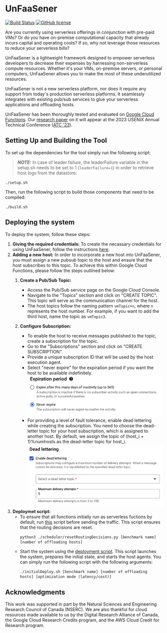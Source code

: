 # UnFaaSener
[![Build Status](https://github.com/ubc-cirrus-lab/unfaasener/actions/workflows/python-app.yml/badge.svg)](https://github.com/ubc-cirrus-lab/unfaasener/actions/workflows/python-app.yml) [![GitHub license](https://img.shields.io/badge/license-Apache%202-blue.svg)](https://github.com/ubc-cirrus-lab/unfaasener/blob/main/LICENSE)

Are you currently using serverless offerings in conjunction with pre-paid VMs? 
Or do you have on-premise computational capacity that already incurs capital and operating costs? 
If so, why not leverage those resources to reduce your serverless bills?

UnFaaSener is a lightweight framework designed to empower serverless developers to decrease their expenses by harnessing non-serverless compute resources.
Whether it's your VMs, on-premise servers, or personal computers, UnFaaSener allows you to make the most of these underutilized resources.

UnFaaSener is not a new serverless platform, nor does it require any support from today's production serverless platforms.
It seamlessly integrates with existing pub/sub services to glue your serverless applications and offloading hosts.

UnFaaSener has been thoroughly tested and evaluated on [Google Cloud Functions](https://cloud.google.com/functions).
Our [research paper](https://www.usenix.org/conference/atc23/presentation/sadeghian) on it will appear at the 2023 USENIX Annual Technical Conference ([ATC '23](https://www.usenix.org/conference/atc23)).

## Setting Up and Building the Tool

To set up the dependencies for the tool simply run the following script:
> **_NOTE:_**  In case of leader failure, the leaderFailure variable in the setup.sh needs to be set to 1 (```leaderFailure=1```) in order to retrieve host logs from the datastore.
```
./setup.sh 
```
Then, run the following script to build those components that need to be compiled:
```
./build.sh
```
## Deploying the system
To deploy the system, follow these steps:
1. **Giving the required credentials:** To create the necassary credentials for using UnFaaSener, follow the instructions [here](./scheduler/key/).
2. **Adding a new host:**  In order to incorporate a new host into UnFaaSener, you must assign a new pubsub topic to the host and ensure that the host subscribes to this topic. To achieve this within Google Cloud Functions, please follow the steps outlined below:
    1. **Create a Pub/Sub Topic:** 
        * Access the Pub/Sub service page on the Google Cloud Console.
        * Navigate to the "Topics" section and click on "CREATE TOPIC". This topic will serve as the communication channel for the host.
        * The host topics follow the naming pattern `vmTopic+n`, where `n` represents the host number. For example, if you want to add the third host, name the topic as `vmTopic3`.

    2. **Configure Subscription:**
        * To enable the host to receive messages published to the topic, create a subscription for the topic.
        * Go to the "Subscriptions" section and click on "CREATE SUBSCRIPTION".
        * Provide a unique subscription ID that will be used by the host execution agent.
        * Select "never expire" for the expiration period if you want the host to be available indefinitely.
            <img src="./scheduler/key/Images/expire.png" alt="expireSubsciption"/>
        * For providing a level of fault tolerance, enable dead lettering while creating the subscription. You need to choose the dead-letter topic for your host subscription, which is assigned to another host. By default, we assign the topic of (host_i + 1)%numhosts as the dead-letter topic for host_i.
            <img src="./scheduler/key/Images/deadLetter.png" alt="deadLetterTopic"/>
1. **Deploymet script:**
    * To ensure that all functions initially run as serverless fuctions by default, run [this](./scheduler/resetRoutingDecisions.py) script before sending the traffic. This script ensures that the routing decisions are reset.
        ```
        python3 ./scheduler/resetRoutingDecisions.py [benchmark name] [number of offloading hosts]
        ``` 
    * Start the system using the [deployment script](./initialDeploy.sh). 
    This script launches the system, prepares the initial state, and starts the host agents.
    You can simply run the following script with the following arguments:
        ```
        ./initialDeploy.sh [benchmark name] [number of offloading hosts] [optimization mode (latency/cost)]
        ``` 
## Acknowledgments

This work was supported in part by the Natural Sciences and Engineering Research Council of Canada (NSERC).
We are also thankful for cloud resources made available to us by the Digital Research Alliance of Canada, the Google Cloud Research Credits program, and the AWS Cloud Credit for Research program.
